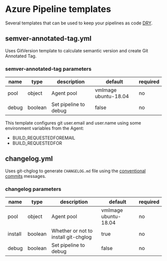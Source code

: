# Azure Pipeline templates

Several templates that can be used to keep your pipelines as code [DRY](https://en.wikipedia.org/wiki/Don%27t_repeat_yourself).

## semver-annotated-tag.yml

Uses GitVersion template to calculate semantic version and create Git Annotated Tag.

### semver-annotated-tag parameters

| name | type | description | default | required |
| ---- | ---- | ----------- | ------- | -------- |
| pool | object | Agent pool | vmImage ubuntu-18.04 | no |
| debug | boolean | Set pipeline to debug | false | no |

This template configures git user.email and user.name using some environment variables from the Agent:

* BUILD_REQUESTEDFOREMAIL
* BUILD_REQUESTEDFOR

## changelog.yml

Uses git-chglog to generate `CHANGELOG.md` file using the
[conventional commits](https://www.conventionalcommits.org/en/v1.0.0/) messages.

### changelog parameters

| name | type | description | default | required |
| ---- | ---- | ----------- | ------- | -------- |
| pool | object | Agent pool | vmImage ubuntu-18.04 | no |
| install | boolean | Whether or not to install git-chglog | true | no |
| debug | boolean | Set pipeline to debug | false | no |
